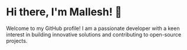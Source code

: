# Hi there, I'm Mallesh! 👋

Welcome to my GitHub profile! I am a passionate developer with a keen interest in building innovative solutions and contributing to open-source projects.
